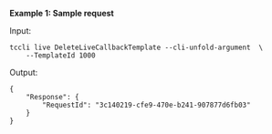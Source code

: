 **Example 1: Sample request**



Input: 

```
tccli live DeleteLiveCallbackTemplate --cli-unfold-argument  \
    --TemplateId 1000
```

Output: 
```
{
    "Response": {
        "RequestId": "3c140219-cfe9-470e-b241-907877d6fb03"
    }
}
```

